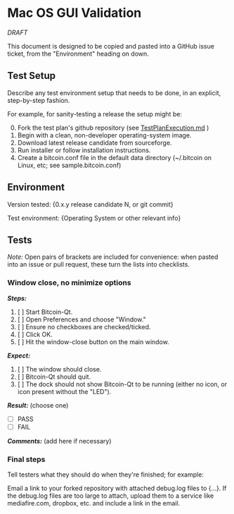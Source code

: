 # Mac OS GUI Validation

*DRAFT*

This document is designed to be copied and pasted into a GitHub issue ticket, from the "Environment"
heading on down.

## Test Setup

Describe any test environment setup that needs to be done, in an explicit, step-by-step fashion.

For example, for sanity-testing a release the setup might be:

0. Fork the test plan's github repository (see [TestPlanExecution.md](TestPlanExecution.md) )
1. Begin with a clean, non-developer operating-system image.
2. Download latest release candidate from sourceforge.
3. Run installer or follow installation instructions.
4. Create a bitcoin.conf file in the default data directory (~/.bitcoin on Linux, etc; see sample.bitcoin.conf)

## Environment

Version tested:
{0.x.y release candidate N, or git commit}

Test environment:
{Operating System or other relevant info}

## Tests

*Note:* Open pairs of brackets are included for convenience: when pasted into an issue or pull request, these turn the
lists into checklists.

### Window close, no minimize options

***Steps:***

1. [ ] Start Bitcoin-Qt.
2. [ ] Open Preferences and choose "Window."
3. [ ] Ensure no checkboxes are checked/ticked.
4. [ ] Click OK.
5. [ ] Hit the window-close button on the main window.

***Expect:***

1. [ ] The window should close.
2. [ ] Bitcoin-Qt should quit.
3. [ ] The dock should not show Bitcoin-Qt to be running (either no icon, or icon present without the "LED").


***Result:*** (choose one)

* [ ] PASS
* [ ] FAIL

***Comments:*** (add here if necessary)

### Final steps

Tell testers what they should do when they're finished; for example:

Email a link to your forked repository with attached debug.log files to {...}. If the debug.log files are
too large to attach, upload them to a service like mediafire.com, dropbox, etc. and include a link in the email.
